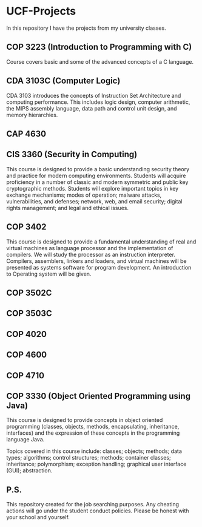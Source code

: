 # UCF-Projects
In this repository I have the projects from my university classes.

## COP 3223 (Introduction to Programming with C)
Course covers basic and some of the advanced concepts of a C language.

## CDA 3103C (Computer Logic)
CDA 3103 introduces the concepts of Instruction Set Architecture and computing performance. This includes logic design, computer arithmetic, the MIPS assembly language, data path and control unit design, and memory hierarchies.

## CAP 4630

## CIS 3360 (Security in Computing)
This course is designed to provide a basic understanding security theory and practice for modern computing environments. Students will acquire proficiency in a number of classic and modern symmetric and public key cryptographic methods. Students will explore important topics in key exchange mechanisms; modes of operation; malware attacks, vulnerabilities, and defenses; network, web, and email security; digital rights management; and legal and ethical issues.

## COP 3402
This course is designed to provide a fundamental  understanding of real and virtual machines as language processor and the implementation of compilers. We will study the processor as an instruction interpreter. Compilers, assemblers,  linkers and loaders, and virtual machines will be presented as systems software  for program development. An introduction to Operating system will be given. 

## COP 3502C

## COP 3503C

## COP 4020

## COP 4600

## COP 4710

## COP 3330 (Object Oriented Programming using Java)
This course is designed to provide concepts in object oriented programming (classes, objects, methods, encapsulating, inheritance, interfaces) and the expression of these concepts in the programming language Java.  

Topics covered in this course include: classes; objects; methods; data types; algorithms; control structures; methods; container classes; inheritance; polymorphism; exception handling; graphical user interface (GUI); abstraction.  


## P.S.
This repository created for the job searching purposes. Any cheating actions will go under the student conduct policies. Please be honest with your school and yourself.
